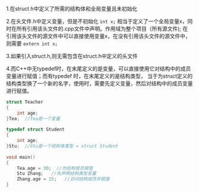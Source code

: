 ﻿1.在struct.h中定义了所需的结构体和全局变量且未初始化

2.在头文件.h中定义变量，但是不初始化
`int x;`
相当于定义了一个全局变量x，同时在所有引用该头文件的.cpp文件中声明。作用域为整个项目（所有源文件);
在引用该头文件的源文件中可以直接使用变量x，在没有引用该头文件的源文件中，则需要 `extern int x;`

3.如果引入struct.h,则无需包含在struct.h中定义的头文件

4.而C++中无typedef时，在末尾定义的是变量，可以直接使用它对结构中的成员变量进行赋值；而有typedef 时，在末尾定义的是结构类型，
当于为struct定义的结构类型换了一个新的名字，使用时，需要先定义变量，然后对结构中的成员变量进行赋值。
```C++
struct Teacher
{   
    int age;
}Tea;  //Tea是一个变量  
​
typedef struct Student
{   
    int age;
}Stu;  //Stu是一个结构体类型 = struct Student
​
void main()
{
    Tea.age = 30;  //为结构成员赋值
    Stu Zhang;   //先声明结构类型变量
    Zhang.age = 15;   //访问结构成员并赋值
}
```